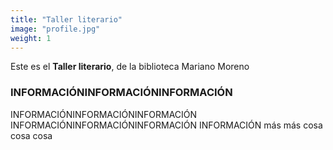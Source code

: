 ```yaml
---
title: "Taller literario"
image: "profile.jpg"
weight: 1
---
```


Este es el **Taller literario**, de la biblioteca Mariano Moreno

### INFORMACIÓNINFORMACIÓNINFORMACIÓN

INFORMACIÓNINFORMACIÓNINFORMACIÓN
INFORMACIÓNINFORMACIÓNINFORMACIÓN
INFORMACIÓN
más
más
cosa cosa cosa





